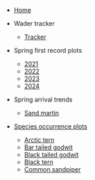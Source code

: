 <!-- docs/_sidebar.md -->

- [Home](README.md)

- Wader tracker

    - [Tracker](/wader_tracker/index.html)

- Spring first record plots

    - [2021](/First_record_plots/2021.md)
    - [2022](/First_record_plots/2022.md)
    - [2023](/First_record_plots/2023.md)
    - [2024](/First_record_plots/2024.md)

- Spring arrival trends

    - [Sand martin](/Spring_arrivals/sand_martin.md)

- [Species occurrence plots](/Species_distributions/index.md)

    - [Arctic tern](/Species_distributions/arctic_tern.md)
    - [Bar tailed godwit](/Species_distributions/bar_tailed_godwit.md)
    - [Black tailed godwit](/Species_distributions/black_tailed_godwit.md)
    - [Black tern](/Species_distributions/black_tern.md)
    - [Common sandpiper](/Species_distributions/common_sandpiper.md)
